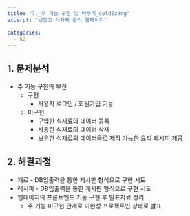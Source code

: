 ```yaml
---
title: "7._주 기능 구현 및 마무리_ColdZzang"
excerpt: "냉장고 식자재 관리 웹페이지"

categories:
  - k2
---
```


## 1. 문제분석
- 주 기능 구현의 부진
    - 구현
        - 사용자 로그인 / 회원가입 기능
    - 미구현
        - 구입한 식재료의 데이터 등록
        - 사용한 식재료의 데이터 삭제
        - 보유한 식재료의 데이터들로 제작 가능한 요리 레시피 제공

## 2. 해결과정
- 재료 - DB입출력을 통한 게시판 형식으로 구현 시도
- 레시피 - DB입출력을 통한 게시판 형식으로 구현 시도
- 웹페이지의 프론트엔드 기능 구현 후 발표자료 정리
    - 주 기능 미구현 관계로 미완성 프로젝트인 상태로 발표